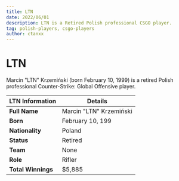 ```yaml
---
title: LTN
date: 2022/06/01
description: LTN is a Retired Polish professional CSGO player.
tag: polish-players, csgo-players
author: ctanxx
---
```


# LTN

Marcin "LTN" Krzemiński (born February 10, 1999) is a retired Polish professional Counter-Strike: Global Offensive player.

| **LTN Information** | **Details**              |
| -------------------- | ----------------------- |
| **Full Name**        | Marcin "LTN" Krzemiński |
| **Born**             | February 10, 199        |
| **Nationality**      | Poland                  |
| **Status**           | Retired                 |
| **Team**             | None                    |
| **Role**             | Rifler                  |
| **Total Winnings**   | $5,885           | 